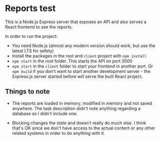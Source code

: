 # Reports test

This is a Node.js Express server that exposes an API and also serves a React frontend to see the reports.

In order to run the project:

- You need Node.js (almost any modern version should work, but use the latest LTS for safety)
- Install the packages in the root and `client` project with `npm install`
- `npm start` in the root folder. This starts the API on port 3000
- `npm start` in the `client` folder to start your frontend in another port. Or `npm build` if you don't want to start another development server - the Express.js server started before will serve the built React project.

## Things to note
 - The reports are loaded in memory, modified in memory and not saved anywhere. The task description didn't note anything regarding a database so I didn't include one.

- Blocking changes the state and doesn't really do much else. I think that's OK since we don't have access to the actual content or any other related systems in order to do anything with it.